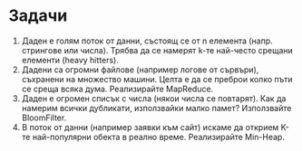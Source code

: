 # Задачи

1. Даден е голям поток от данни, състоящ се от n елемента (напр. стрингове или числа). Трябва да се намерят k-те най-често срещани елементи (heavy hitters).
2. Дадени са огромни файлове (например логове от сървъри), съхранени на множество машини. Целта е да се преброи колко пъти се среща всяка дума. Реализирайте MapReduce.
3. Даден е огромен списък с числа (някои числа се повтарят). Как да намерим всички дубликати, използвайки малко памет? Използвайте BloomFilter.
4. В поток от данни (например заявки към сайт) искаме да открием K-те най-популярни обекта в реално време. Реализирайте Min-Heap.
